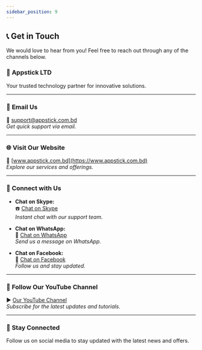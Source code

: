 ```yaml
---
sidebar_position: 9
---
```


## 📞 Get in Touch  

We would love to hear from you! Feel free to reach out through any of the channels below.  

### 💼 **Appstick LTD**  
Your trusted technology partner for innovative solutions.  

---

### 📧 **Email Us**  
📩 [support@appstick.com.bd](mailto:support@appstick.com.bd)  
*Get quick support via email.*  

---

### 🌐 **Visit Our Website**  
🔗 [www.appstick.com.bd](https://www.appstick.com.bd)  
*Explore our services and offerings.*  

---

### 💬 **Connect with Us**  

- **Chat on Skype:**  
  ☎️ [Chat on Skype](https://join.skype.com/invite/vAanTx5sbAUD)  
  *Instant chat with our support team.*  

- **Chat on WhatsApp:**  
  📱 [Chat on WhatsApp](https://api.whatsapp.com/send/?phone=%2B8801404049797&text&type=phone_number&app_absent=0)  
  *Send us a message on WhatsApp.*  

- **Chat on Facebook:**  
  📘 [Chat on Facebook](https://www.facebook.com/appstick.com.bd)  
  *Follow us and stay updated.*  

---

### 🎥 **Follow Our YouTube Channel**  
▶️ [Our YouTube Channel](https://www.youtube.com/channel/UC3FOvh2oLyTOb3jTjJafBFw)  
*Subscribe for the latest updates and tutorials.*  

---

### 📍 **Stay Connected**  
Follow us on social media to stay updated with the latest news and offers.  